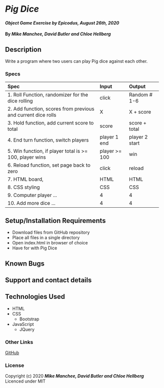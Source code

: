 # _Pig Dice_

#### _Object Game Exercise by Epicodus, August 26th, 2020_

#### By _**Mike Manchee, David Butler and Chloe Hellberg**_

## Description

Write a program where two users can play Pig dice against each other.

### Specs
| Spec | Input | Output |
| :-------------     | :------------- | :------------- |
|  1. Roll Function, randomizer for the dice rolling | click | Random # 1-6 | 
|  2. Add function, scores from previous and current dice rolls | X | X + score |
|  3. Hold function, add current score to total | score | score + total |
|  4. End turn function, switch players | player 1 end | player 2 start |
|  5. Win function, if player total is >= 100, player wins | player >= 100 | win |
|  6. Reload function, set page back to zero | click | reload |
|  7. HTML board,  | HTML | HTML |
|  8. CSS styling | CSS | CSS |
|  9. Computer player ... | 4 | 4 |
|  10. Add more dice ... | 4 | 4 |



## Setup/Installation Requirements

* Download files from GitHub repository
* Place all files in a single directory 
* Open index.html in browser of choice
* Have for with Pig Dice

## Known Bugs

## Support and contact details

## Technologies Used

* HTML
* CSS
  * Bootstrap
* JavaScript
  * JQuery

### Other Links
[GitHub](https://github.com/mmanchee)

### License

Copyright (c) 2020 **_Mike Manchee, David Butler and Chloe Hellberg_**
Licenced under MIT